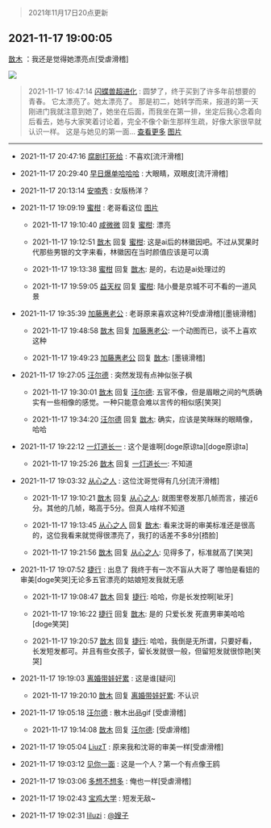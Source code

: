 > 2021年11月17日20点更新
<link rel="stylesheet" href="https://cdn.jsdelivr.net/gh/taotie6/sampleJSON@main/css/photo_show.css">
<meta name="referrer" content="no-referrer" />


 ## 2021-11-17 19:00:05 

 [㪚木](https://www.coolapk.com/feed/31537100?shareKey=NjAyZTQ0NjA0YWU5NjE5NGUwYzY~) ：我还是觉得她漂亮点[受虐滑稽] 

<div class="album">
<img class="img-item" src="http://image.coolapk.com/feed/2021/1117/18/1081091_8ba3d466_6799_4103@345x432.gif" />
</div>

> 2021-11-17 16:47:14 
> [闪蝶兽超进化](https://www.coolapk.com/feed/31534462?shareKey=N2U1ZTY3MzVmMmMwNjE5NGUwYzY~) : 圆梦了，终于买到了许多年前想要的青春。  它太漂亮了。她太漂亮了。  那是初二，她转学而来，报道的第一天刚进门我就注意到她了，她坐在后面，而我坐在第一排，坐定后我心念着向后看去，她与大家笑着讨论着，完全不像个新生那样生疏，好像大家很早就认识一样。  这是与她见的第一面... <a href="">查看更多</a> 
[图片](http://image.coolapk.com/feed/2021/1117/16/13639921_a3a71710_8833_3834@2494x3325.jpeg)

 ------- 

- 2021-11-17 20:47:16 [腐剧打死给](uid=1391153) : 不喜欢[流汗滑稽] 

- 2021-11-17 20:29:40 [早日爆单哈哈哈](uid=2188936) : 大眼睛，双眼皮[流汗滑稽] 

- 2021-11-17 20:13:14 [安喃秀](uid=2237599) : 女版杨洋？ 

- 2021-11-17 19:09:19 [蜜柑](uid=1097842) : 老哥看这位 [图片](http://image.coolapk.com/feed/2021/1117/19/1097842_e4c00645_7358_7641@1080x1367.jpeg)

    - 2021-11-17 19:10:40 [咸微微](uid=1248718) 回复 [蜜柑](uid=1097842): 漂亮 

    - 2021-11-17 19:12:51 [㪚木](uid=1081091) 回复 [蜜柑](uid=1097842): 这是ai后的林徽因吧。不过从冥果时代那些男银的文字来看，林徽因在当时颜值应该是可以滴 

    - 2021-11-17 19:13:38 [蜜柑](uid=1097842) 回复 [㪚木](uid=1081091): 是的，右边是ai处理过的 

    - 2021-11-17 19:59:05 [益天权](uid=1248032) 回复 [蜜柑](uid=1097842): 陆小曼是京城不可不看的一道风景 

- 2021-11-17 19:35:39 [加藤惠老公](uid=1266680) : 老哥原来喜欢这种?[受虐滑稽][墨镜滑稽] 

    - 2021-11-17 19:48:58 [㪚木](uid=1081091) 回复 [加藤惠老公](uid=1266680): 一个动图而已，谈不上喜欢这种 

    - 2021-11-17 19:49:23 [加藤惠老公](uid=1266680) 回复 [㪚木](uid=1081091): [墨镜滑稽] 

- 2021-11-17 19:27:05 [汪尔德](uid=1595236) : 突然发现有点神似张子枫 

    - 2021-11-17 19:30:01 [㪚木](uid=1081091) 回复 [汪尔德](uid=1595236): 五官不像，但是眉眼之间的气质确实有一些相像的感觉。一种只能意会难以言传的相似感[笑哭] 

    - 2021-11-17 19:34:20 [汪尔德](uid=1595236) 回复 [㪚木](uid=1081091): 确实，应该是笑眯眯的眼睛像，哈哈 

- 2021-11-17 19:22:12 [一灯道长一](uid=2901910) : 这个是谁啊[doge原谅ta][doge原谅ta] 

    - 2021-11-17 19:25:26 [㪚木](uid=1081091) 回复 [一灯道长一](uid=2901910): 不知道 

- 2021-11-17 19:03:32 [从心之人](uid=3359478) : 这位沈哥觉得有几分[流汗滑稽] 

    - 2021-11-17 19:10:21 [㪚木](uid=1081091) 回复 [从心之人](uid=3359478): 就图里卷发那几帧而言，接近6分。其他的几帧，略高于5分。但真人啥样不知道 

    - 2021-11-17 19:13:45 [从心之人](uid=3359478) 回复 [㪚木](uid=1081091): 看来沈哥的审美标准还是很高的，这位我看来就觉得很漂亮了，我打的话差不多8分[捂脸] 

    - 2021-11-17 19:21:56 [㪚木](uid=1081091) 回复 [从心之人](uid=3359478): 见得多了，标准就高了[笑哭] 

- 2021-11-17 19:07:52 [捷行](uid=1629443) : 出息了 我终于有一次不盲从大哥了  哪怕是看妞的审美[doge笑哭]无论多五官漂亮的姑娘短发我就无感 

    - 2021-11-17 19:08:47 [㪚木](uid=1081091) 回复 [捷行](uid=1629443): 哈哈，你是长发控啊[呲牙] 

    - 2021-11-17 19:16:22 [捷行](uid=1629443) 回复 [㪚木](uid=1081091): 是的  只爱长发  死直男审美哈哈[doge笑哭] 

    - 2021-11-17 19:20:57 [㪚木](uid=1081091) 回复 [捷行](uid=1629443): 哈哈，我倒是无所谓，只要好看，长发短发都可。并且有些女孩子，留长发就很一般，但留短发就很惊艳[笑哭] 

- 2021-11-17 19:19:03 [离婚带娃好累](uid=8385282) : 这是谁[疑问] 

    - 2021-11-17 19:20:10 [㪚木](uid=1081091) 回复 [离婚带娃好累](uid=8385282): 不认识 

- 2021-11-17 19:05:18 [汪尔德](uid=1595236) : 散木出品gif [受虐滑稽] 

    - 2021-11-17 19:14:08 [㪚木](uid=1081091) 回复 [汪尔德](uid=1595236): [受虐滑稽] 

- 2021-11-17 19:05:04 [LiuzT](uid=2145927) : 原来我和沈哥的审美一样[受虐滑稽] 

- 2021-11-17 19:03:12 [见你一面](uid=598942) : 这是一个人？第一个有点像王鸥 

- 2021-11-17 19:03:06 [多想不想多](uid=1473521) : 俺也一样[受虐滑稽] 

- 2021-11-17 19:02:43 [宝鸡大学](uid=797099) : 短发无敌~ 

- 2021-11-17 19:02:31 [liluzi](uid=3499639) : <a class="feed-link-uname" href="/u/嫂子">@嫂子</a> 

